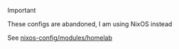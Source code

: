 > [!IMPORTANT]  
> These configs are abandoned, I am using NixOS instead
> 
> See [nixos-config/modules/homelab](https://github.com/Cowboylaserkittenjetshark/nixos-config/tree/main/modules/homelab)
